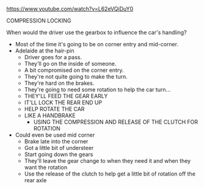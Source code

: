 https://www.youtube.com/watch?v=L62eVQjDuY0

COMPRESSION LOCKING

When would the driver use the gearbox to influence the car's handling?

- Most of the time it's going to be on corner entry and mid-corner.
- Adelaide at the hair-pin
	- Driver goes for a pass.
	- They'll go on the inside of someone.
	- A bit compromised on the corner entry.
	- They're not quite going to make the turn.
	- They're hard on the brakes.
	- They're going to need some rotation to help the car turn...
	- THEY'LL FEED THE GEAR EARLY
	- IT'LL LOCK THE REAR END UP
	- HELP ROTATE THE CAR
	- LIKE A HANDBRAKE
		- USING THE COMPRESSION AND RELEASE OF THE CLUTCH FOR ROTATION
- Could even be used mid corner
	- Brake late into the corner
	- Got a little bit of understeer
	- Start going down the gears
	- They'll leave the gear change to when they need it and when they want the rotation
	- Use the release of the clutch to help get a little bit of rotation off the rear axle